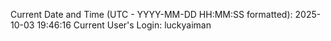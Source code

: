 Current Date and Time (UTC - YYYY-MM-DD HH:MM:SS formatted): 2025-10-03 19:46:16
Current User's Login: luckyaiman
